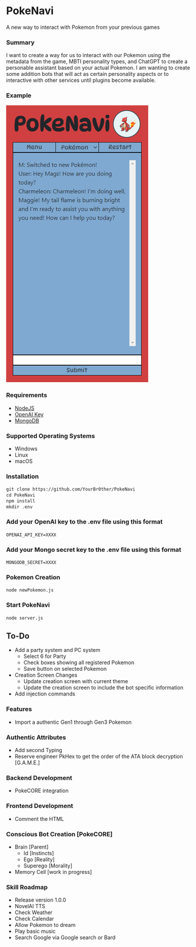 # PokeNavi
A new way to interact with Pokemon from your previous games

### Summary
I want to create a way for us to interact with our Pokemon using the metadata from the game, MBTI personality types, and ChatGPT to create a personable assistant based on your actual Pokemon. I am wanting to create some addition bots that will act as certain personality aspects or to interactive with other services until plugins become available.

### Example
![Browser Image](/Example/PokeNavi.png)

### Requirements
 * [NodeJS](https://nodejs.org/en)
 * [OpenAI Key](https://platform.openai.com/account/api-keys)
 * [MongoDB](https://www.mongodb.com/)

### Supported Operating Systems
 * Windows
 * Linux
 * macOS

### Installation
    git clone https://github.com/YourBr0ther/PokeNavi
    cd PokeNavi
    npm install
    mkdir .env

### Add your OpenAI key to the .env file using this format
    OPENAI_API_KEY=XXXX
### Add your Mongo secret key to the .env file using this format
    MONGODB_SECRET=XXXX

### Pokemon Creation
    node newPokemon.js

### Start PokeNavi
    node server.js

## To-Do
* Add a party system and PC system
  * Select 6 for Party
  * Check boxes showing all registered Pokemon
  * Save button on selected Pokemon
* Creation Screen Changes
  * Update creation screen with current theme
  * Update the creation screen to include the bot specific information
* Add injection commands

### Features
* Import a authentic Gen1 through Gen3 Pokemon

### Authentic Attributes
* Add second Typing
* Reserve engineer PkHex to get the order of the ATA block decryption [G.A.M.E.]

### Backend Development
* PokeCORE integration

### Frontend Development
* Comment the HTML

### Conscious Bot Creation [PokeCORE]
* Brain [Parent]
  * Id [Instincts]
  * Ego [Reality]
  * Superego [Morality]
* Memory Cell [work in progress]

### Skill Roadmap
 * Release version 1.0.0
 * NovelAI TTS
 * Check Weather
 * Check Calendar
 * Allow Pokemon to dream
 * Play basic music
 * Search Google via Google search or Bard

